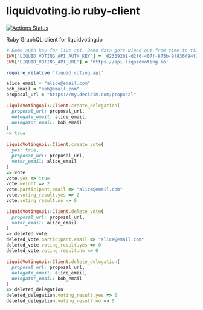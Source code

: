 # liquidvoting.io ruby-client

[![Actions Status](https://github.com/liquidvotingio/ruby-client/workflows/CI/CD/badge.svg)](https://github.com/liquidvotingio/ruby-client/actions?query=workflow%3ACI%2FCD)

Ruby GraphQL client for liquidvoting.io

```ruby
# Demo auth key for live api. Demo data gets wiped out from time to time
ENV['LIQUID_VOTING_API_AUTH_KEY'] = '62309201-d2f0-407f-875b-9f836f94f2ca'
ENV['LIQUID_VOTING_API_URL'] = 'https://api.liquidvoting.io'

require_relative 'liquid_voting_api'

alice_email = "alice@email.com"
bob_email = "bob@email.com"
proposal_url = "https://my.decidim.com/proposal"

LiquidVotingApi::Client.create_delegation(
  proposal_url: proposal_url,
  delegate_email: alice_email,
  delegator_email: bob_email
)
=> true

LiquidVotingApi::Client.create_vote(
  yes: true,
  proposal_url: proposal_url,
  voter_email: alice_email
)
=> vote
vote.yes => true
vote.weight => 2
vote.participant.email => "alice@email.com"
vote.voting_result.yes => 2
vote.voting_result.no => 0

LiquidVotingApi::Client.delete_vote(
  proposal_url: proposal_url,
  voter_email: alice_email
)
=> deleted_vote
deleted_vote.participant.email => "alice@email.com"
deleted_vote.voting_result.yes => 0
deleted_vote.voting_result.no => 0

LiquidVotingApi::Client.delete_delegation(
  proposal_url: proposal_url,
  delegate_email: alice_email,
  delegator_email: bob_email
)
=> deleted_delegation
deleted_delegation.voting_result.yes => 0
deleted_delegation.voting_result.no => 0

```
